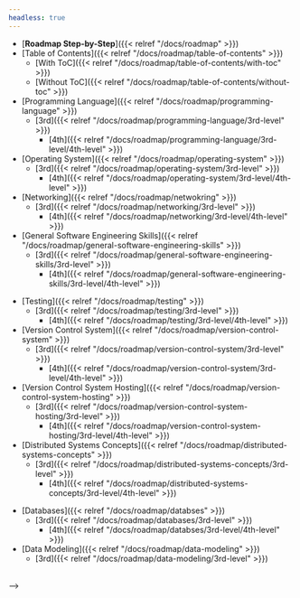 ```yaml
---
headless: true
---
```


- [**Roadmap Step-by-Step**]({{< relref "/docs/roadmap" >}})
- [Table of Contents]({{< relref "/docs/roadmap/table-of-contents" >}})
  - [With ToC]({{< relref "/docs/roadmap/table-of-contents/with-toc" >}})
  - [Without ToC]({{< relref "/docs/roadmap/table-of-contents/without-toc" >}})
- [Programming Language]({{< relref "/docs/roadmap/programming-language" >}})
  - [3rd]({{< relref "/docs/roadmap/programming-language/3rd-level" >}})
    - [4th]({{< relref "/docs/roadmap/programming-language/3rd-level/4th-level" >}})
- [Operating System]({{< relref "/docs/roadmap/operating-system" >}})
  - [3rd]({{< relref "/docs/roadmap/operating-system/3rd-level" >}})
    - [4th]({{< relref "/docs/roadmap/operating-system/3rd-level/4th-level" >}})
- [Networking]({{< relref "/docs/roadmap/netwokring" >}})
  - [3rd]({{< relref "/docs/roadmap/networking/3rd-level" >}})
    - [4th]({{< relref "/docs/roadmap/networking/3rd-level/4th-level" >}})
- [General Software Engineering Skills]({{< relref "/docs/roadmap/general-software-engineering-skills" >}})
  - [3rd]({{< relref "/docs/roadmap/general-software-engineering-skills/3rd-level" >}})
    - [4th]({{< relref "/docs/roadmap/general-software-engineering-skills/3rd-level/4th-level" >}})

[//]: # (- [Web Frameworks and API Development]&#40;{{< relref "/docs/roadmap/web-frameworks-and-api-development" >}}&#41;)

[//]: # (  - [3rd]&#40;{{< relref "/docs/roadmap/web-frameworks-and-api-development/3rd-level" >}}&#41;)

[//]: # (    - [4th]&#40;{{< relref "/docs/roadmap/web-frameworks-and-api-development/3rd-level/4th-level" >}}&#41;)
- [Testing]({{< relref "/docs/roadmap/testing" >}})
  - [3rd]({{< relref "/docs/roadmap/testing/3rd-level" >}})
    - [4th]({{< relref "/docs/roadmap/testing/3rd-level/4th-level" >}})
- [Version Control System]({{< relref "/docs/roadmap/version-control-system" >}})
  - [3rd]({{< relref "/docs/roadmap/version-control-system/3rd-level" >}})
    - [4th]({{< relref "/docs/roadmap/version-control-system/3rd-level/4th-level" >}})
- [Version Control System Hosting]({{< relref "/docs/roadmap/version-control-system-hosting" >}})
  - [3rd]({{< relref "/docs/roadmap/version-control-system-hosting/3rd-level" >}})
    - [4th]({{< relref "/docs/roadmap/version-control-system-hosting/3rd-level/4th-level" >}})
- [Distributed Systems Concepts]({{< relref "/docs/roadmap/distributed-systems-concepts" >}})
  - [3rd]({{< relref "/docs/roadmap/distributed-systems-concepts/3rd-level" >}})
    - [4th]({{< relref "/docs/roadmap/distributed-systems-concepts/3rd-level/4th-level" >}})

[//]: # (- [SQL Fundamentals]&#40;{{< relref "/docs/roadmap/sql-fundamentals" >}}&#41;)

[//]: # (  - [3rd]&#40;{{< relref "/docs/roadmap/sql-fundamentals/3rd-level" >}}&#41;)

[//]: # (    - [4th]&#40;{{< relref "/docs/roadmap/sql-fundamentals/3rd-level/4th-level" >}}&#41;)
- [Databases]({{< relref "/docs/roadmap/databses" >}})
  - [3rd]({{< relref "/docs/roadmap/databases/3rd-level" >}})
    - [4th]({{< relref "/docs/roadmap/databses/3rd-level/4th-level" >}})
- [Data Modeling]({{< relref "/docs/roadmap/data-modeling" >}})
  - [3rd]({{< relref "/docs/roadmap/data-modeling/3rd-level" >}})

[//]: # (- [Data Inventories Concepts]&#40;{{< relref "/docs/roadmap/data-inventories-concepts" >}}&#41;)

[//]: # (  - [3rd]&#40;{{< relref "/docs/roadmap/data-inventories-concepts/3rd-level" >}}&#41;)

[//]: # (- [Data Integration]&#40;{{< relref "/docs/roadmap/data-integration" >}}&#41;)

[//]: # (- [Storage]&#40;{{< relref "/docs/roadmap/storage" >}}&#41;)

[//]: # (- [File Formats and Serialization]&#40;{{< relref "/docs/roadmap/file-formats-and-serialization" >}}&#41;)

[//]: # (- [Query Engine]&#40;{{< relref "/docs/roadmap/query-engine" >}}&#41;)

[//]: # (- [Data Architecture]&#40;{{< relref "/docs/roadmap/data-architecture" >}}&#41;)

[//]: # (  - [3rd]&#40;{{< relref "/docs/roadmap/collapsed/3rd-level" >}}&#41;)

[//]: # (    - [4th]&#40;{{< relref "/docs/roadmap/collapsed/3rd-level/4th-level" >}}&#41;)

[//]: # (- [Data Processing]&#40;{{< relref "/docs/roadmap/data-processing" >}}&#41;)

[//]: # (  - [3rd]&#40;{{< relref "/docs/roadmap/collapsed/3rd-level" >}}&#41;)

[//]: # (    - [4th]&#40;{{< relref "/docs/roadmap/collapsed/3rd-level/4th-level" >}}&#41;)

[//]: # (- [Pipeline Orchestration]&#40;{{< relref "/docs/roadmap/pipeline-orchestration" >}}&#41;)

[//]: # (  - [3rd]&#40;{{< relref "/docs/roadmap/collapsed/3rd-level" >}}&#41;)

[//]: # (    - [4th]&#40;{{< relref "/docs/roadmap/collapsed/3rd-level/4th-level" >}}&#41;)

[//]: # (- [Messaging and Streaming Platform]&#40;{{< relref "/docs/roadmap/messaging-and-streaming-platform" >}}&#41;)

[//]: # (  - [3rd]&#40;{{< relref "/docs/roadmap/collapsed/3rd-level" >}}&#41;)

[//]: # (    - [4th]&#40;{{< relref "/docs/roadmap/collapsed/3rd-level/4th-level" >}}&#41;)

[//]: # (- [Data Governance]&#40;{{< relref "/docs/roadmap/data-governance" >}}&#41;)

[//]: # (  - [3rd]&#40;{{< relref "/docs/roadmap/collapsed/3rd-level" >}}&#41;)

[//]: # (    - [4th]&#40;{{< relref "/docs/roadmap/collapsed/3rd-level/4th-level" >}}&#41;)

[//]: # (- [Data Visualization]&#40;{{< relref "/docs/roadmap/data-visualization" >}}&#41;)

[//]: # (  - [3rd]&#40;{{< relref "/docs/roadmap/collapsed/3rd-level" >}}&#41;)

[//]: # (    - [4th]&#40;{{< relref "/docs/roadmap/collapsed/3rd-level/4th-level" >}}&#41;)

[//]: # (- [Containerization]&#40;{{< relref "/docs/roadmap/containerization" >}}&#41;)

[//]: # (  - [3rd]&#40;{{< relref "/docs/roadmap/collapsed/3rd-level" >}}&#41;)

[//]: # (    - [4th]&#40;{{< relref "/docs/roadmap/collapsed/3rd-level/4th-level" >}}&#41;)

[//]: # (- [Container Orchestration]&#40;{{< relref "/docs/roadmap/container-orchestration" >}}&#41;)

[//]: # (  - [3rd]&#40;{{< relref "/docs/roadmap/collapsed/3rd-level" >}}&#41;)

[//]: # (    - [4th]&#40;{{< relref "/docs/roadmap/collapsed/3rd-level/4th-level" >}}&#41;)

[//]: # (- [CICD]&#40;{{< relref "/docs/roadmap/CICD" >}}&#41;)

[//]: # (  - [3rd]&#40;{{< relref "/docs/roadmap/collapsed/3rd-level" >}}&#41;)

[//]: # (    - [4th]&#40;{{< relref "/docs/roadmap/collapsed/3rd-level/4th-level" >}}&#41;)

[//]: # (- [Infrastructure as Code]&#40;{{< relref "/docs/roadmap/infrastructure-as-code" >}}&#41;)

[//]: # (  - [3rd]&#40;{{< relref "/docs/roadmap/collapsed/3rd-level" >}}&#41;)

[//]: # (    - [4th]&#40;{{< relref "/docs/roadmap/collapsed/3rd-level/4th-level" >}}&#41;)

[//]: # (- [Observability]&#40;{{< relref "/docs/roadmap/observability" >}}&#41;)

[//]: # (  - [3rd]&#40;{{< relref "/docs/roadmap/collapsed/3rd-level" >}}&#41;)

[//]: # (    - [4th]&#40;{{< relref "/docs/roadmap/collapsed/3rd-level/4th-level" >}}&#41;)

[//]: # (<br />)

<br /> -->
